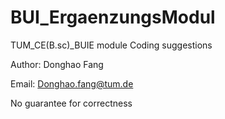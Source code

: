 # BUI_ErgaenzungsModul

TUM_CE(B.sc)_BUIE module Coding suggestions 

Author: Donghao Fang 

Email: Donghao.fang@tum.de


No guarantee for correctness

